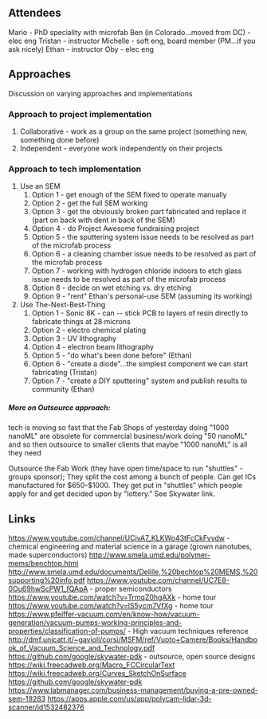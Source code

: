 ## Attendees

Mario - PhD speciality with microfab Ben (in Colorado...moved from DC) -
elec eng Tristan - instructor Michelle - soft eng, board member (PM...if
you ask nicely) Ethan - instructor Oby - elec eng

## Approaches

Discussion on varying approaches and implementations

### Approach to project implementation

1.  Collaborative - work as a group on the same project (something new,
    something done before)
2.  Independent - everyone work independently on their projects

### Approach to tech implementation

1.  Use an SEM
    1.  Option 1 - get enough of the SEM fixed to operate manually
    2.  Option 2 - get the full SEM working
    3.  Option 3 - get the obviously broken part fabricated and replace
        it (part on back with dent in back of the SEM)
    4.  Option 4 - do Project Awesome fundraising project
    5.  Option 5 - the sputtering system issue needs to be resolved as
        part of the microfab process
    6.  Option 6 - a cleaning chamber issue needs to be resolved as part
        of the microfab process
    7.  Option 7 - working with hydrogen chloride indoors to etch glass
        issue needs to be resolved as part of the microfab process
    8.  Option 8 - decide on wet etching vs. dry etching
    9.  Option 9 - "rent" Ethan's personal-use SEM (assuming its
        working)
2.  Use The-Next-Best-Thing
    1.  Option 1 - Sonic 8K - can -- stick PCB to layers of resin
        directly to fabricate things at 28 microns
    2.  Option 2 - electro chemical plating
    3.  Option 3 - UV lithography
    4.  Option 4 - electron beam lithography
    5.  Option 5 - "do what's been done before" (Ethan)
    6.  Option 6 - "create a diode"...the simplest component we can
        start fabricating (Tristan)
    7.  Option 7 - "create a DIY sputtering" system and publish results
        to community (Ethan)

##### More on Outsource approach:

tech is moving so fast that the Fab Shops of yesterday doing "1000
nanoML" are obsolete for commercial business/work doing "50 nanoML" and
so then outsource to smaller clients that maybe "1000 nanoML" is all
they need

Outsource the Fab Work (they have open time/space to run "shuttles" -
groups sponsor); They split the cost among a bunch of people. Can get
ICs manufactured for \$650-\$1000. They get put in "shuttles" which
people apply for and get decided upon by "lottery." See Skywater link.

## Links

<https://www.youtube.com/channel/UCivA7_KLKWo43tFcCkFvydw> - chemical
engineering and material science in a garage (grown nanotubes, made
superconductors) <http://www.smela.umd.edu/polymer-mems/benchtop.html>
<http://www.smela.umd.edu/documents/Delille,%20bechtop%20MEMS,%20supporting%20info.pdf>
<https://www.youtube.com/channel/UC7E8-0Ou69hwScPW1_fQApA> - proper
semiconductors <https://www.youtube.com/watch?v=TrmqZ0hgAXk> - home tour
<https://www.youtube.com/watch?v=IS5ycm7VfXg> - home tour
<https://www.pfeiffer-vacuum.com/en/know-how/vacuum-generation/vacuum-pumps-working-principles-and-properties/classification-of-pumps/> -
High vacuum techniques reference
<http://dmf.unicatt.it/~gavioli/corsi/MSFM/ref/Vuoto+Camere/Books/Handbook_of_Vacuum_Science_and_Technology.pdf>
<https://github.com/google/skywater-pdk> - outsource, open source
designs <https://wiki.freecadweb.org/Macro_FCCircularText>
<https://wiki.freecadweb.org/Curves_SketchOnSurface>
<https://github.com/google/skywater-pdk>
<https://www.labmanager.com/business-management/buying-a-pre-owned-sem-19283>
<https://apps.apple.com/us/app/polycam-lidar-3d-scanner/id1532482376>
